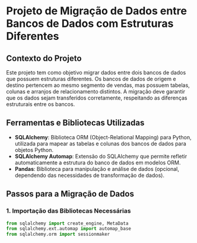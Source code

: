 # Projeto de Migração de Dados entre Bancos de Dados com Estruturas Diferentes

## Contexto do Projeto

Este projeto tem como objetivo migrar dados entre dois bancos de dados que possuem estruturas diferentes. Os bancos de dados de origem e destino pertencem ao mesmo segmento de vendas, mas possuem tabelas, colunas e arranjos de relacionamento distintos. A migração deve garantir que os dados sejam transferidos corretamente, respeitando as diferenças estruturais entre os bancos.

## Ferramentas e Bibliotecas Utilizadas

- **SQLAlchemy**: Biblioteca ORM (Object-Relational Mapping) para Python, utilizada para mapear as tabelas e colunas dos bancos de dados para objetos Python.
- **SQLAlchemy Automap**: Extensão do SQLAlchemy que permite refletir automaticamente a estrutura do banco de dados em modelos ORM.
- **Pandas**: Biblioteca para manipulação e análise de dados (opcional, dependendo das necessidades de transformação de dados).

## Passos para a Migração de Dados

### 1. Importação das Bibliotecas Necessárias

```python
from sqlalchemy import create_engine, MetaData
from sqlalchemy.ext.automap import automap_base
from sqlalchemy.orm import sessionmaker
